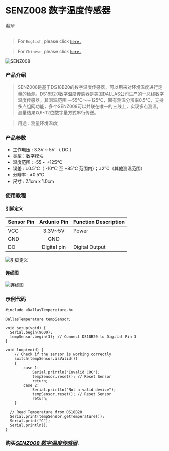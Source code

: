 # SENZ008 数字温度传感器

###### 翻译

> For `English`, please click [`here.`](https://github.com/njustcjj/SENZ008-Temperature-Sensor/blob/master/README.md)

> For `Chinese`, please click [`here.`](https://github.com/njustcjj/SENZ008-Temperature-Sensor/blob/master/README_CN.md)

![](https://github.com/njustcjj/SENZ008-Temperature-Sensor/blob/master/pic/SENZ008.jpg "SENZ008")
 

### 产品介绍

> SENZ008是基于DS18B20的数字温度传感器，可以用来对环境温度进行定量的检测。DS18B20数字温度传感器是美国DALLAS公司生产的一总线数字温度传感器。其测温范围 －55℃～＋125℃，固有测温分辨率0.5℃，支持多点组网功能，多个SENZ008可以并联在唯一的三线上，实现多点测温，测量结果以9~12位数字量方式串行传送。

> 
> 用途：测量环境温度

### 产品参数

* 工作电压 : 3.3V ~ 5V （ DC ）
* 类型：数字模块
* 温度范围 : -55 ~ +125℃
* 误差 : ±0.5℃（ -10℃ 至 +85℃ 范围内）；±2℃（其他测温范围）
* 分辨率 : ±0.5℃
* 尺寸 : 2.1cm x 1.0cm

### 使用教程

#### 引脚定义

|Sensor Pin|Ardunio Pin|Function Description|
|-|:-:|-|
|VCC|3.3V~5V|Power|
|GND|GND||
|DO|Digital pin|Digital Output|



![](https://github.com/njustcjj/SENZ008-Temperature-Sensor/blob/master/pic/SENZ008_pin.jpg "引脚定义") 


#### 连线图

![](https://github.com/njustcjj/SENZ008-Temperature-Sensor/blob/master/pic/SENZ008_connect.png "连线图") 


### 示例代码

	#include <DallasTemperature.h>
 
	DallasTemperature tempSensor;
 
	void setup(void) {
	  Serial.begin(9600);
	  tempSensor.begin(3); // Connect DS18B20 to Digital Pin 3
	}
 
	void loop(void) {
	    // Check if the sensor is working correctly
	    switch(tempSensor.isValid())
	    {
	        case 1:
	            Serial.println("Invalid CRC");
	            tempSensor.reset(); // Reset Sensor
	            return;
	        case 2:
	            Serial.println("Not a valid device");
	            tempSensor.reset(); // Reset Sensor
	            return;
	    }
 
	  // Read Temperature from DS18B20
	  Serial.print(tempSensor.getTemperature());
	  Serial.print("C");
	  Serial.println();
	}



### 购买[*SENZ008 数字温度传感器*](https://www.ebay.com/).